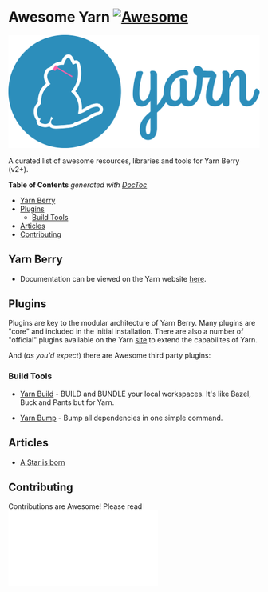 

# Awesome Yarn [![Awesome](https://awesome.re/badge-flat2.svg)](https://awesome.re)
![](awesome-yarn.png)

A curated list of awesome resources, libraries and tools for Yarn Berry (v2+).
<!-- START doctoc generated TOC please keep comment here to allow auto update -->
<!-- DON'T EDIT THIS SECTION, INSTEAD RE-RUN doctoc TO UPDATE -->
**Table of Contents**  *generated with [DocToc](https://github.com/thlorenz/doctoc)*

- [Yarn Berry](#yarn-berry)
- [Plugins](#plugins)
  - [Build Tools](#build-tools)
- [Articles](#articles)
- [Contributing](#contributing)

<!-- END doctoc generated TOC please keep comment here to allow auto update -->

## Yarn Berry
* Documentation can be viewed on the Yarn website [here](https://yarnpkg.com/).
## Plugins
Plugins are key to the modular architecture of Yarn Berry. Many plugins are "core" and included in the initial installation. There are also a number of "official" plugins available on the Yarn [site](https://yarnpkg.com/features/plugins) to extend the capabilites of Yarn.

And (_as you'd expect_) there are Awesome third party plugins:

### Build Tools
* [Yarn Build](https://yarn.build/) - BUILD and BUNDLE your local workspaces. It's like Bazel, Buck and Pants but for Yarn.

* [Yarn Bump](https://github.com/cometkim/yarn-plugin-bump) - Bump all dependencies in one simple command.

## Articles
* [A Star is born](https://dev.to/arcanis/introducing-yarn-2-4eh1)

## Contributing
Contributions are Awesome!  Please read ![contributing](CONTRIBUTING.md)
